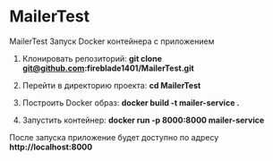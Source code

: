 # MailerTest
MailerTest Запуск Docker контейнера с приложением

1. Клонировать репозиторий: __git clone git@github.com:fireblade1401/MailerTest.git__

2. Перейти в директорию проекта: __cd MailerTest__

3. Построить Docker образ: __docker build -t mailer-service .__

4. Запустить контейнер: **docker run -p 8000:8000 mailer-service**

После запуска приложение будет доступно по адресу __http://localhost:8000__
